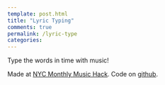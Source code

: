 ```yaml
---
template: post.html
title: "Lyric Typing"
comments: true
permalink: /lyric-type
categories: 
---
```


Type the words in time with music!
<div id='buttons'></div>


<div id='player'></div>

Made at [NYC Monthly Music Hack](http://monthlymusichackathon.org/). Code on [github](https://github.com/1wheel/roadtolarissa/tree/master/source/javascripts/posts/lyricType).

<div class='tooltip'></div>



<link rel="stylesheet" type="text/css" href="/javascripts/posts/lyricType/style.css">


<script src="/javascripts/libs/d3.4.11.js" type="text/javascript"></script>
<script src="/javascripts/libs/lodash.js" type="text/javascript"></script>
<script src="/javascripts/libs/d3-jetpack-v1.js" type="text/javascript"></script>
<script src="/javascripts/libs/d3-starterkit-v1.js" type="text/javascript"></script>

<script src="https://www.youtube.com/iframe_api" type="text/javascript"></script>
<script src="/javascripts/posts/lyricType/songs.js"></script>
<script src="/javascripts/posts/lyricType/script.js"></script>
